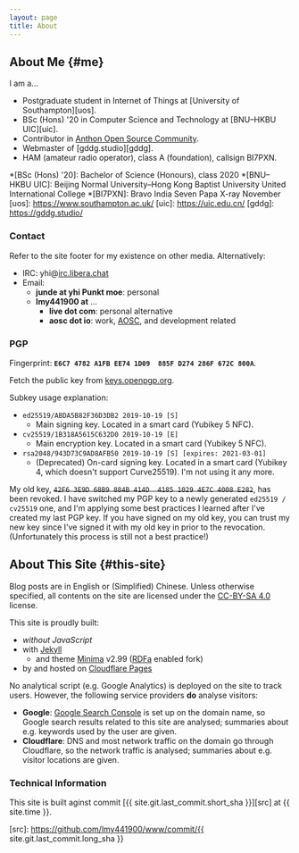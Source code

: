 ```yaml
---
layout: page
title: About
---
```


## About Me {#me}

I am a...

- Postgraduate student in Internet of Things at [University of Southampton][uos].
- BSc (Hons) \'20 in Computer Science and Technology at [BNU–HKBU UIC][uic].
- Contributor in [Anthon Open Source Community][aosc].
- Webmaster of [gddg.studio][gddg].
- HAM (amateur radio operator), class A (foundation), callsign BI7PXN.

*[BSc (Hons) '20]: Bachelor of Science (Honours), class 2020
*[BNU–HKBU UIC]: Beijing Normal University–Hong Kong Baptist University United International College
*[BI7PXN]: Bravo India Seven Papa X-ray November
[uos]: https://www.southampton.ac.uk/
[uic]: https://uic.edu.cn/
[gddg]: https://gddg.studio/

### Contact

Refer to the site footer for my existence on other media. Alternatively:

- IRC: yhi@[irc.libera.chat](ircs://irc.libera.chat)
- Email:
  - **junde at yhi Punkt moe**: personal
  - **lmy441900 at** ...
    - **live dot com**: personal alternative
    - **aosc dot io**: work, [AOSC][aosc], and development related

[aosc]: https://aosc.io/

### PGP

Fingerprint: **`E6C7 4782 A1FB EE74 1D09  885F D274 286F 672C 800A`**.

Fetch the public key from [keys.openpgp.org][koo].

Subkey usage explanation:

- `ed25519/ABDA5B82F36D3DB2 2019-10-19 [S]`
  - Main signing key. Located in a smart card (Yubikey 5 NFC).
- `cv25519/1B318A5615C632D0 2019-10-19 [E]`
  - Main encryption key. Located in a smart card (Yubikey 5 NFC).
- `rsa2048/943D73C9AD8AFB50 2019-10-19 [S] [expires: 2021-03-01]`
  - (Deprecated) On-card signing key. Located in a smart card (Yubikey 4, which doesn't support Curve25519). I'm not using it any more.

My old key, ~~`42F6 3E9D 68B9 884B 414D  4185 1029 4E7C 4008 E282`~~, has been revoked. I have switched my PGP key to a newly generated `ed25519 / cv25519` one, and I'm applying some best practices I learned after I've created my last PGP key. If you have signed on my old key, you can trust my new key since I've signed it with my old key in prior to the revocation. (Unfortunately this process is still not a best practice!)

[ca-pgp]: https://ca.yhi.moe/pgp/main.asc
[koo]: https://keys.openpgp.org/vks/v1/by-fingerprint/E6C74782A1FBEE741D09885FD274286F672C800A
[sks]: https://sks-keyservers.net/
[sks-death]: https://code.firstlook.media/the-death-of-sks-pgp-keyservers-and-how-first-look-media-is-handling-it

## About This Site {#this-site}

Blog posts are in English or (Simplified) Chinese. Unless otherwise specified, all contents on the site are licensed under the [CC-BY-SA 4.0][cc-by-sa-4] license.

This site is proudly built:

- _without JavaScript_
- with [Jekyll][jekyll]
  - and theme [Minima][minima-rdfa] v2.99 ([RDFa][rdfa] enabled fork)
- by and hosted on [Cloudflare Pages][cf-pages]

No analytical script (e.g. Google Analytics) is deployed on the site to track users. However, the following service providers **do** analyse visitors:

- **Google**: [Google Search Console][gsc] is set up on the domain name, so Google search results related to this site are analysed; summaries about e.g. keywords used by the user are given.
- **Cloudflare**: DNS and most network traffic on the domain go through Cloudflare, so the network traffic is analysed; summaries about e.g. visitor locations are given.

[cc-by-sa-4]: https://creativecommons.org/licenses/by-sa/4.0/
[jekyll]: https://jekyllrb.com/
[minima-rdfa]: https://github.com/lmy441900/minima/tree/master-rdfa-lite
[rdfa]: http://rdfa.info/
[cf-pages]: https://pages.cloudflare.com/
[gsc]: https://search.google.com/search-console/about

### Technical Information

This site is built aginst commit [{{ site.git.last_commit.short_sha }}][src] at {{ site.time }}.

[src]: https://github.com/lmy441900/www/commit/{{ site.git.last_commit.long_sha }}
